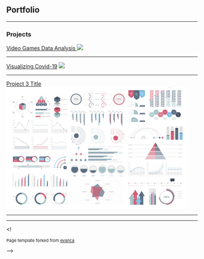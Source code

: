 ## Portfolio

---

### Projects

[Video Games Data Analysis ](/VideoGamesAnalysis.html/)
<img src="images/video.avif?raw=true"/>

---
[Visualizing Covid-19](/VisualizingCovid19.html/)
<img src="images/covid.avif?raw=true"/>

---
[Project 3 Title](http://example.com/)
<img src="images/dummy_thumbnail.jpg?raw=true"/>

---




---
<!<p style="font-size:11px">Page template forked from <a href="https://github.com/evanca/quick-portfolio">evanca</a></p> -->
<!-- Remove above link if you don't want to attibute -->
